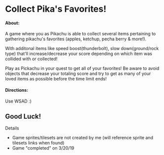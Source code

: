 # Collect Pika's Favorites!

#### About:
A game where you as Pikachu is able to collect several items pertaining to gathering pikachu's favorites (apples, ketchup, pecha berry & more!).

With additonal items like speed boost(thunderbolt), slow down(ground/rock type) that'll increase/decrease your score depending on which item was collided with or collected!

Play as Pickachu in your quest to get all of your favorites!
Be aware to avoid objects that decrease your totaling score and try to get as many of your loved items as possible before the time limit ends!

#### Directions:
Use WSAD :)
## Good Luck!

Details
* Game sprites/tilesets are not created by me (will reference sprite and tilesets links when found)
* Game "completed" on 3/20/19
